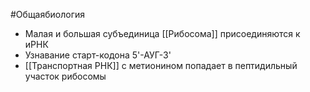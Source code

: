#Общаябиология 
- Малая и большая субъединица [[Рибосома]] присоединяются к иРНК
- Узнавание старт-кодона 5'-АУГ-3'
- [[Транспортная РНК]] с метионином попадает в пептидильный участок рибосомы